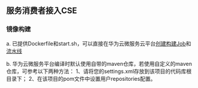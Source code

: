 ## 服务消费者接入CSE

### 镜像构建
a. 已提供Dockerfile和start.sh，可以直接在华为云微服务云平台[创建构建Job](https://servicestage.huaweicloud.com/servicestage/?project=cn-north-1#/pipeline/createjob)和[流水线](https://servicestage.huaweicloud.com/servicestage/?project=cn-north-1#/pipeline/create?from=pipeline.list)

b. 华为云微服务平台编译时默认使用自带的maven仓库，若使用自定义的maven仓库，可参考以下两种方法： 1、请将您的settings.xml存放到该项目的代码库根目录下； 2、在该项目的pom文件中设置用户repositories配置。
